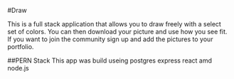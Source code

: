 #Draw

This is a full stack application that allows you to draw freely with a select set of colors. You can then download your picture and use how you see fit. If you want to join the community sign up and add the pictures to your portfolio.

##PERN Stack
This app was build useing postgres express react amd node.js
